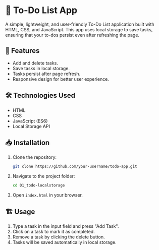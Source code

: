 # 📝 To-Do List App

A simple, lightweight, and user-friendly To-Do List application built with HTML, CSS, and JavaScript. This app uses local storage to save tasks, ensuring that your to-dos persist even after refreshing the page.

## 🚀 Features

- Add and delete tasks.
- Save tasks in local storage.
- Tasks persist after page refresh.
- Responsive design for better user experience.


## 🛠️ Technologies Used

- HTML
- CSS
- JavaScript (ES6)
- Local Storage API

## 📥 Installation

1. Clone the repository:
   ```sh
   git clone https://github.com/your-username/todo-app.git

2. Navigate to the project folder:
    ```sh
    cd 01_todo-localstorage

3. Open `index.html` in your browser.

## 🏗️ Usage

1. Type a task in the input field and press "Add Task".
2. Click on a task to mark it as completed.
3. Remove a task by clicking the delete button.
4. Tasks will be saved automatically in local storage.


